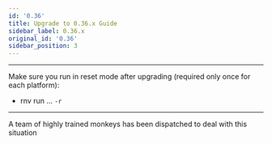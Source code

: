 ```yaml
---
id: '0.36'
title: Upgrade to 0.36.x Guide
sidebar_label: 0.36.x
original_id: '0.36'
sidebar_position: 3
---
```


<!-- <img className="header-image" src="https://renative.org/img/ic_upgrade.png" width="50" height="50" /> -->

---

Make sure you run in reset mode after upgrading (required only once for each platform):

-   rnv run ... `-r`

---

A team of highly trained monkeys has been dispatched to deal with this situation

